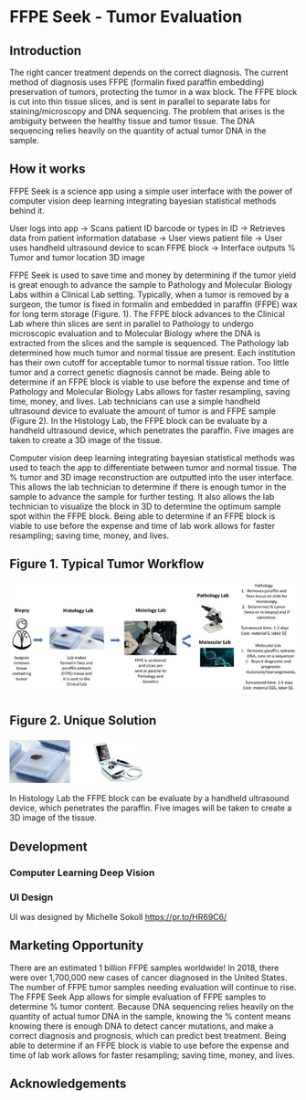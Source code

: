 # FFPE Seek - Tumor Evaluation

## Introduction
The right cancer treatment depends on the correct diagnosis. The current method of diagnosis uses FFPE (formalin fixed paraffin embedding) preservation of tumors, protecting the tumor in a wax block.  The FFPE block is cut into thin tissue slices, and is sent in parallel to separate labs for staining/microscopy and DNA sequencing. The problem that arises is the ambiguity between the healthy tissue and tumor tissue. The DNA sequencing relies heavily on the quantity of actual tumor DNA in the sample.

## How it works
FFPE Seek is a science app using a simple user interface with the power of computer vision deep learning integrating bayesian statistical methods behind it.

User logs into app -> Scans patient ID barcode or types in ID -> Retrieves data from patient information database -> User views patient file -> User uses handheld ultrasound device to scan FFPE block -> Interface outputs % Tumor and tumor location 3D image

FFPE Seek is used to save time and money by determining if the tumor yield is great enough to advance the sample to Pathology and Molecular Biology Labs within a Clinical Lab setting.  Typically, when a tumor is removed by a surgeon, the tumor is fixed in formalin and embedded in paraffin (FFPE) wax for long term storage (Figure. 1).  The FFPE block advances to the Clinical Lab where thin slices are sent in parallel to Pathology to undergo microscopic evaluation and to Molecular Biology where the DNA is extracted from the slices and the sample is sequenced.  The Pathology lab determined how much tumor and normal tissue are present.  Each institution has their own cutoff for acceptable tumor to normal tissue ration.  Too little tumor and a correct genetic diagnosis cannot be made.  Being able to determine if an FFPE block is viable to use before the expense and time of Pathology and Molecular Biology Labs allows for faster resampling, saving time, money, and lives.
Lab technicians can use a simple handheld ultrasound device to evaluate the amount of tumor is and FFPE sample (Figure 2).  In the Histology Lab, the FFPE block can be evaluate by a handheld ultrasound device, which penetrates the paraffin.  Five images are taken to create a 3D image of the tissue.

Computer vision deep learning integrating bayesian statistical methods was used to teach the app to differentiate between tumor and normal tissue.  The % tumor and 3D image reconstruction are outputted into the user interface.  This allows the lab technician to determine if there is enough tumor in the sample to advance the sample for further testing.  It also allows the lab technician to visualize the block in 3D to determine the optimum sample spot within the FFPE block.
Being able to determine if an FFPE block is viable to use before the expense and time of lab work allows for faster resampling; saving time, money, and lives.

## Figure 1. Typical Tumor Workflow

![](Figure1.jpg)

## Figure 2. Unique Solution

![](Figure2.jpg)

In Histology Lab the FFPE block can be evaluate by a handheld ultrasound device, which penetrates the paraffin.  Five images will be taken to create a 3D image of the tissue.

## Development

### Computer Learning Deep Vision



### UI Design
UI was designed by Michelle Sokoll
https://pr.to/HR69C6/




## Marketing Opportunity
There are an estimated 1 billion FFPE samples worldwide!  In 2018, there were over 1,700,000 new cases of cancer diagnosed in the United States.  The number of FFPE tumor samples needing evaluation will continue to rise.  The FFPE Seek App allows for simple evaluation of FFPE samples to determine % tumor content.  Because DNA sequencing relies heavily on the quantity of actual tumor DNA in the sample, knowing the % content means knowing there is enough DNA to detect cancer mutations, and make a correct diagnosis and prognosis, which can predict best treatment.  Being able to determine if an FFPE block is viable to use before the expense and time of lab work allows for faster resampling; saving time, money, and lives.


## Acknowledgements
